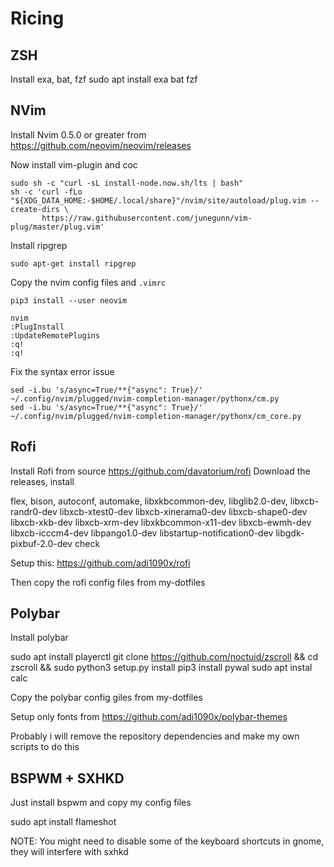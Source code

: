 # Ricing

## ZSH

Install exa, bat, fzf
sudo apt install exa bat fzf

## NVim

Install Nvim 0.5.0 or greater from https://github.com/neovim/neovim/releases

Now install vim-plugin and coc

```
sudo sh -c "curl -sL install-node.now.sh/lts | bash"
sh -c 'curl -fLo "${XDG_DATA_HOME:-$HOME/.local/share}"/nvim/site/autoload/plug.vim --create-dirs \
       https://raw.githubusercontent.com/junegunn/vim-plug/master/plug.vim'
```

Install ripgrep

```
sudo apt-get install ripgrep
```

Copy the nvim config files and `.vimrc`

```
pip3 install --user neovim
```

```
nvim
:PlugInstall
:UpdateRemotePlugins
:q!
:q!
```

Fix the syntax error issue

```
sed -i.bu 's/async=True/**{"async": True}/' ~/.config/nvim/plugged/nvim-completion-manager/pythonx/cm.py
sed -i.bu 's/async=True/**{"async": True}/' ~/.config/nvim/plugged/nvim-completion-manager/pythonx/cm_core.py
```

## Rofi

Install Rofi from source https://github.com/davatorium/rofi
Download the releases, install

flex, bison, autoconf, automake, libxkbcommon-dev, libglib2.0-dev, libxcb-randr0-dev libxcb-xtest0-dev libxcb-xinerama0-dev libxcb-shape0-dev libxcb-xkb-dev
libxcb-xrm-dev libxkbcommon-x11-dev libxcb-ewmh-dev libxcb-icccm4-dev libpango1.0-dev libstartup-notification0-dev libgdk-pixbuf-2.0-dev check 

Setup this: https://github.com/adi1090x/rofi

Then copy the rofi config files from my-dotfiles

## Polybar

Install polybar

sudo apt install playerctl
git clone https://github.com/noctuid/zscroll && cd zscroll && sudo python3 setup.py install
pip3 install pywal
sudo apt instal calc


Copy the polybar config giles from my-dotfiles

Setup only fonts from https://github.com/adi1090x/polybar-themes
 
Probably i will remove the repository dependencies and make my own scripts to do this

## BSPWM + SXHKD

Just install bspwm and copy my config files

sudo apt install flameshot

NOTE: You might need to disable some of the keyboard shortcuts in gnome, they will interfere with sxhkd

